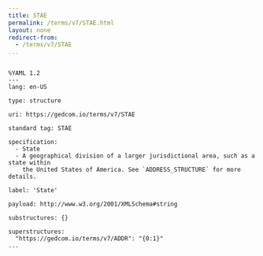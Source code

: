 ```yaml
---
title: STAE
permalink: /terms/v7/STAE.html
layout: none
redirect-from:
  - /terms/v7/STAE
...
```


```

%YAML 1.2
---
lang: en-US

type: structure

uri: https://gedcom.io/terms/v7/STAE

standard tag: STAE

specification:
  - State
  - A geographical division of a larger jurisdictional area, such as a state within
    the United States of America. See `ADDRESS_STRUCTURE` for more details.

label: 'State'

payload: http://www.w3.org/2001/XMLSchema#string

substructures: {}

superstructures:
  "https://gedcom.io/terms/v7/ADDR": "{0:1}"
...

```
